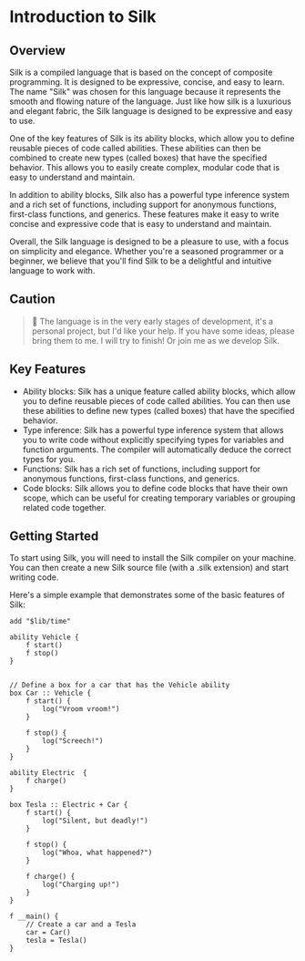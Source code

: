 # Introduction to Silk

## Overview

Silk is a compiled language that is based on the concept of composite programming. It is designed to be expressive, concise, and easy to learn. The name "Silk" was chosen for this language because it represents the smooth and flowing nature of the language. Just like how silk is a luxurious and elegant fabric, the Silk language is designed to be expressive and easy to use.

One of the key features of Silk is its ability blocks, which allow you to define reusable pieces of code called abilities. These abilities can then be combined to create new types (called boxes) that have the specified behavior. This allows you to easily create complex, modular code that is easy to understand and maintain.

In addition to ability blocks, Silk also has a powerful type inference system and a rich set of functions, including support for anonymous functions, first-class functions, and generics. These features make it easy to write concise and expressive code that is easy to understand and maintain.

Overall, the Silk language is designed to be a pleasure to use, with a focus on simplicity and elegance. Whether you're a seasoned programmer or a beginner, we believe that you'll find Silk to be a delightful and intuitive language to work with.

## Caution

> 📕 The language is in the very early stages of development, it's a personal project, but I'd like your help. If you have some ideas, please bring them to me. I will try to finish! Or join me as we develop Silk.

## Key Features

- Ability blocks: Silk has a unique feature called ability blocks, which allow you to define reusable pieces of code called abilities. You can then use these abilities to define new types (called boxes) that have the specified behavior.
- Type inference: Silk has a powerful type inference system that allows you to write code without explicitly specifying types for variables and function arguments. The compiler will automatically deduce the correct types for you.
- Functions: Silk has a rich set of functions, including support for anonymous functions, first-class functions, and generics.
- Code blocks: Silk allows you to define code blocks that have their own scope, which can be useful for creating temporary variables or grouping related code together.

## Getting Started

To start using Silk, you will need to install the Silk compiler on your machine. You can then create a new Silk source file (with a .silk extension) and start writing code.

Here's a simple example that demonstrates some of the basic features of Silk:

```silk
add "$lib/time"

ability Vehicle {
    f start() 
    f stop() 
}


// Define a box for a car that has the Vehicle ability
box Car :: Vehicle {
    f start() {
        log("Vroom vroom!")
    }

    f stop() {
        log("Screech!")
    }
}

ability Electric  {
    f charge()
}

box Tesla :: Electric + Car {
    f start() {
        log("Silent, but deadly!")
    }

    f stop() {
        log("Whoa, what happened?")
    }

    f charge() {
        log("Charging up!")
    }
}

f __main() {
    // Create a car and a Tesla
    car = Car()
    tesla = Tesla()
}
```


